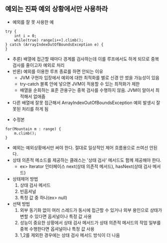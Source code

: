 ## 예외는 진짜 예외 상황에서만 사용하라
* 예외를 잘 못 사용한 예
```
try {
    int i = 0;
    while(true) range[i++].climb();
} catch (ArrayIndexOutOfBoundsException e) {
}
```
  - 추론) 배열에 접근할 때마다 경계를 검사하는데 이를 루프에서도 하게 되므로 중복 검사를 줄이고자 예외로 처리
  - 반론) 예외를 이용한 루프 종료를 하면 안되는 이유
    - JVM 구현자 입장에서 예외에 대한 최적화를 별로 신경 안 썼을 가능성이 있음
    - try-catch 블록 안에 넣으면 JVM이 적용할 수 있는 최적화가 제한
    - 배열을 순회하는 표준 관용구는 중복 검사를 수행하지 않음. JVM이 알아서 최적해서 없애줌
  - 다른 배열에 잘못 접근해서 ArrayIndexOutOfBoundsException 예외 발생시 잘못된 처리를 하게 됨
* 수정본
```
for(Mountain m : range) {
    m.climb();
}
```
* 예외는 예외상황에서만 써야 한다. 절대로 일상적인 제어 흐름용으로 쓰여선 안된다.
* 상태 의존적 메소드를 제공하는 클래스는 '상태 검사' 메서드도 함께 제공해야 한다.
  - ex> Iterator 인터페이스 next(상태 의존적 메서드), hasNext(상태 검사 메서드)
* 상태제어 방법
  1. 상태 검사 메서드
  2. 빈옵셔널
  3. 특정 값 중 하나(ex> null)
* 선택 방법
  1. 외부 동기화 없이 여러 스레드가 동시에 접근할 수 있거나 외부 용인으로 상태가 변할 수 있다면 옵셔널이나 특정 값 사용
  2. 성능이 중요한 상황에서 상태 검사 메서드가 상태 의존적 메서드의 작업 일부를 중복 수행한다면 옵셔널이나 특정 값 사용
  3. 1,2를 제외한 경우에는 상태 검사 메서드 방식이 더 나음 
